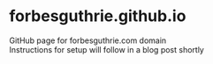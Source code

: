# forbesguthrie.github.io
GitHub page for forbesguthrie.com domain  
Instructions for setup will follow in a blog post shortly
